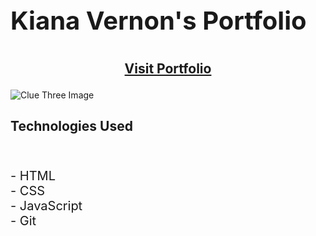 # <p style="font-size: 40px;">Kiana Vernon's Portfolio</p>
## <p style= "text-align: center;"> [Visit Portfolio](https://kiana-portfolio.netlify.app/)</p>
![Clue Three Image](https://i.imgur.com/gPCCRZQ.png)

<p></p>

## Technologies Used

<br>
<p style="font-size: 20px;">
- HTML
<br>
- CSS
<br>
- JavaScript
<br>
- Git
<br>
<p>


